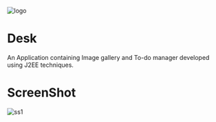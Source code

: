 ![logo](https://user-images.githubusercontent.com/17227254/35182024-e4d7b59a-fdf2-11e7-8245-8be0fc9bd152.png)

# Desk
An Application containing Image gallery and To-do manager developed using J2EE techniques.

# ScreenShot 
![ss1](https://user-images.githubusercontent.com/17227254/35182092-3a991ab8-fdf4-11e7-831d-bf21d6c0653a.PNG)
